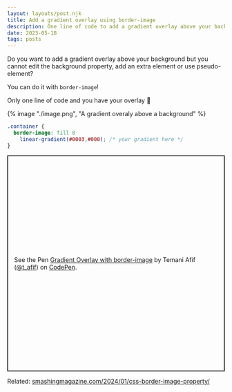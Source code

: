 ```yaml
---
layout: layouts/post.njk
title: Add a gradient overlay using border-image
description: One line of code to add a gradient overlay above your background
date: 2023-05-18
tags: posts
---
```


Do you want to add a gradient overlay above your background but you cannot edit the background property, add an extra element or use pseudo-element? 

You can do it with `border-image`!

Only one line of code and you have your overlay 🤩

{% image "./image.png", "A gradient overaly above a background" %}

```css
.container {
  border-image: fill 0
    linear-gradient(#0003,#000); /* your gradient here */
}
```

<p class="codepen" data-height="500" data-default-tab="result" data-slug-hash="vYbdVjb" data-preview="true" data-user="t_afif" style="height: 500px; box-sizing: border-box; display: flex; align-items: center; justify-content: center; border: 2px solid; margin: 1em 0; padding: 1em;">
  <span>See the Pen <a href="https://codepen.io/t_afif/pen/vYbdVjb">
  Gradient Overlay with border-image</a> by Temani Afif (<a href="https://codepen.io/t_afif">@t_afif</a>)
  on <a href="https://codepen.io">CodePen</a>.</span>
</p>
<script async src="https://cpwebassets.codepen.io/assets/embed/ei.js"></script>


Related: [smashingmagazine.com/2024/01/css-border-image-property/](https://www.smashingmagazine.com/2024/01/css-border-image-property/)